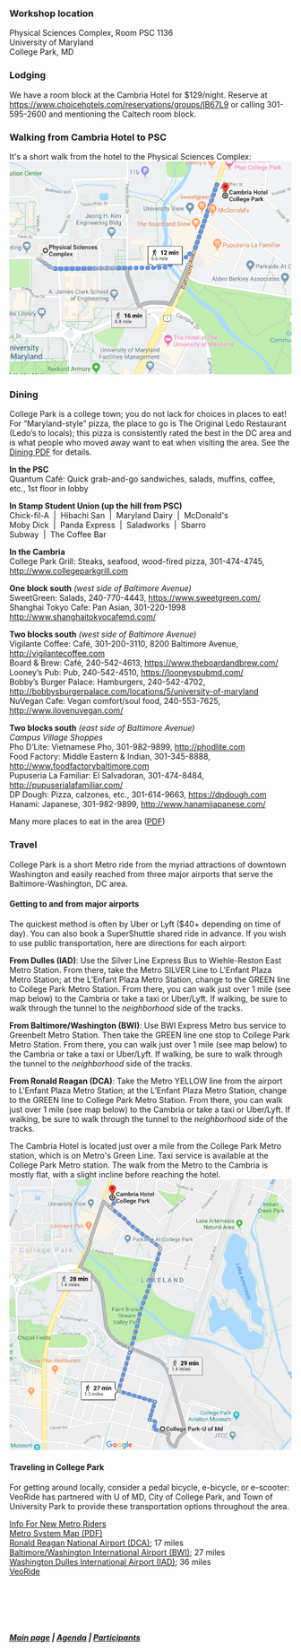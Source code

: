 ### Workshop location
Physical Sciences Complex, Room PSC 1136  
University of Maryland  
College Park, MD

### Lodging
We have a room block at the Cambria Hotel for $129/night. Reserve at https://www.choicehotels.com/reservations/groups/IB67L9 or calling 301-595-2600 and mentioning the Caltech room block.

### Walking from Cambria Hotel to PSC 
It's a short walk from the hotel to the Physical Sciences Complex:
![map from hotel to workshop](CambriatoPSC.png)


### Dining 
College Park is a college town; you do not lack for choices in places to eat! For “Maryland-style” pizza, the place to go is The Original Ledo Restaurant (Ledo’s to locals); this pizza is consistently rated the best in the DC area and is what people who moved away want to eat when visiting the area. See the [Dining PDF](https://github.com/ASCLnet/SWRegistryWorkshop/blob/master/CollegeParkDining.pdf) for details. 

**In the PSC**  
Quantum Café: Quick grab-and-go sandwiches, salads, muffins, coffee, etc., 1st floor in lobby

**In Stamp Student Union (up the hill from PSC)**  
Chick-fil-A &nbsp;|&nbsp; Hibachi San &nbsp;|&nbsp; Maryland Dairy &nbsp;|&nbsp; McDonald's  
Moby Dick &nbsp;|&nbsp; Panda Express &nbsp;|&nbsp; Saladworks &nbsp;|&nbsp; Sbarro  
Subway &nbsp;|&nbsp; The Coffee Bar  

**In the Cambria**  
College Park Grill: Steaks, seafood, wood-fired pizza, 301-474-4745, http://www.collegeparkgrill.com  

**One block south** *(west side of Baltimore Avenue)*  
SweetGreen: Salads, 240-770-4443, https://www.sweetgreen.com/  
Shanghai Tokyo Cafe: Pan Asian, 301-220-1998 http://www.shanghaitokyocafemd.com/  

**Two blocks south** *(west side of Baltimore Avenue)*  
Vigilante Coffee: Café, 301-200-3110, 8200 Baltimore Avenue, http://vigilantecoffee.com   
Board & Brew: Café, 240-542-4613, https://www.theboardandbrew.com/  
Looney’s Pub: Pub, 240-542-4510, https://looneyspubmd.com/  
Bobby’s Burger Palace: Hamburgers, 240-542-4702,
http://bobbysburgerpalace.com/locations/5/university-of-maryland  
NuVegan Cafe: Vegan comfort/soul food, 240-553-7625, http://www.ilovenuvegan.com/  

**Two blocks south** *(east side of Baltimore Avenue)*  
*Campus Village Shoppes*  
Pho D’Lite: Vietnamese Pho, 301-982-9899, http://phodlite.com   
Food Factory: Middle Eastern & Indian, 301-345-8888, http://www.foodfactorybaltimore.com   
Pupuseria La Familiar: El Salvadoran, 301-474-8484, http://pupuserialafamiliar.com/  
DP Dough: Pizza, calzones, etc., 301-614-9663, https://dpdough.com  
Hanami: Japanese, 301-982-9899, http://www.hanamijapanese.com/  

Many more places to eat in the area ([PDF](https://github.com/ASCLnet/SWRegistryWorkshop/blob/master/CollegeParkDining.pdf))

### Travel
College Park is a short Metro ride from the myriad attractions of downtown Washington and easily reached from three major airports that serve the Baltimore-Washington, DC area. 

#### Getting to and from major airports
The quickest method is often by Uber or Lyft ($40+ depending on time of day). You can also book a SuperShuttle shared ride in advance. If you wish to use public transportation, here are directions for each airport:

**From Dulles (IAD)**: Use the Silver Line Express Bus to Wiehle-Reston East Metro Station. From there, take the Metro SILVER Line to L'Enfant Plaza Metro Station; at the L’Enfant Plaza Metro Station, change to the GREEN line to College Park Metro Station. From there, you can walk just over 1 mile (see map below) to the Cambria or take a taxi or Uber/Lyft. If walking, be sure to walk through the tunnel to the _neighborhood_ side of the tracks.

**From Baltimore/Washington (BWI)**: Use BWI Express Metro bus service to Greenbelt Metro Station. Then take the GREEN line one stop to College Park Metro Station. From there, you can walk just over 1 mile (see map below) to the Cambria or take a taxi or Uber/Lyft. If walking, be sure to walk through the tunnel to the _neighborhood_ side of the tracks.

**From Ronald Reagan (DCA)**: Take the Metro YELLOW line from the airport to L'Enfant Plaza Metro Station; at the L’Enfant Plaza Metro Station, change to the GREEN line to College Park Metro Station. From there, you can walk just over 1 mile (see map below) to the Cambria or take a taxi or Uber/Lyft. If walking, be sure to walk through the tunnel to the _neighborhood_ side of the tracks.

The Cambria Hotel is located just over a mile from the College Park Metro station, which is on Metro's Green Line. Taxi service is available at the College Park Metro station. The walk from the Metro to the Cambria is mostly flat, with a slight incline before reaching the hotel.  
![map from College Park Metro to Cambria](MetrotoCambria.png)


#### Traveling in College Park  
For getting around locally, consider a pedal bicycle, e-bicycle, or e-scooter: VeoRide has partnered with U of MD, City of College Park, and Town of University Park to provide these transportation options throughout the area. 

[Info For New Metro Riders](https://www.wmata.com/rider-guide/new-riders/)  
[Metro System Map (PDF)](https://www.wmata.com/schedules/maps/upload/2017-System-Map.pdf)  
[Ronald Reagan National Airport (DCA)](http://www.flyreagan.com/dca/reagan-national-airport); 17 miles  
[Baltimore/Washington International Airport (BWI)](http://www.bwiairport.com/); 27 miles  
[Washington Dulles International Airport (IAD)](http://www.flydulles.com/); 36 miles  
[VeoRide](https://transportation.umd.edu/sustainable-transportation/bikeumd/veoride-umd-faqs)  

  &nbsp; &nbsp;   
  &nbsp; &nbsp;    
  &nbsp; &nbsp;    
  &nbsp; &nbsp;  
##### [Main page](https://asclnet.github.io/SWRegistryWorkshop/) | [Agenda](https://asclnet.github.io/SWRegistryWorkshop/Agenda.html) | [Participants](https://asclnet.github.io/SWRegistryWorkshop/Participants.html)   

